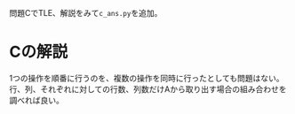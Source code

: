 問題CでTLE、解説をみて`c_ans.py`を追加。

# Cの解説
1つの操作を順番に行うのを、複数の操作を同時に行ったとしても問題はない。
行、列、それぞれに対しての行数、列数だけAから取り出す場合の組み合わせを調べれば良い。
